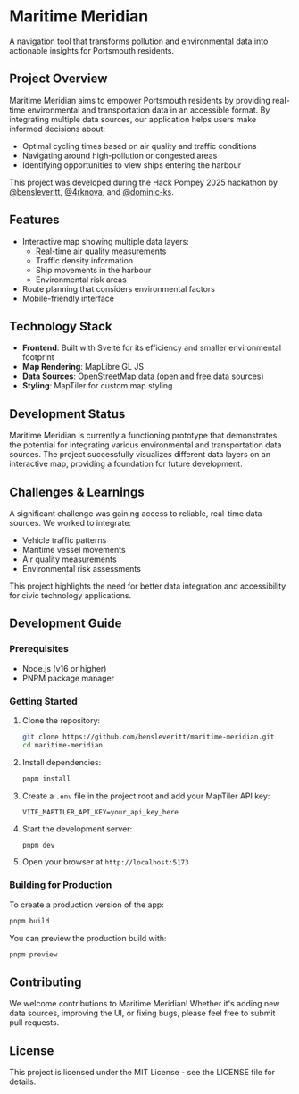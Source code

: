 # Maritime Meridian

A navigation tool that transforms pollution and environmental data into actionable insights for Portsmouth residents.

## Project Overview

Maritime Meridian aims to empower Portsmouth residents by providing real-time environmental and transportation data in an accessible format. By integrating multiple data sources, our application helps users make informed decisions about:

- Optimal cycling times based on air quality and traffic conditions
- Navigating around high-pollution or congested areas
- Identifying opportunities to view ships entering the harbour

This project was developed during the Hack Pompey 2025 hackathon by [@bensleveritt](https://github.com/bensleveritt), [@4rknova](https://github.com/4rknova), and [@dominic-ks](https://github.com/dominic-ks).

## Features

- Interactive map showing multiple data layers:
  - Real-time air quality measurements
  - Traffic density information
  - Ship movements in the harbour
  - Environmental risk areas
- Route planning that considers environmental factors
- Mobile-friendly interface

## Technology Stack

- **Frontend**: Built with Svelte for its efficiency and smaller environmental footprint
- **Map Rendering**: MapLibre GL JS
- **Data Sources**: OpenStreetMap data (open and free data sources)
- **Styling**: MapTiler for custom map styling

## Development Status

Maritime Meridian is currently a functioning prototype that demonstrates the potential for integrating various environmental and transportation data sources. The project successfully visualizes different data layers on an interactive map, providing a foundation for future development.

## Challenges & Learnings

A significant challenge was gaining access to reliable, real-time data sources. We worked to integrate:
- Vehicle traffic patterns
- Maritime vessel movements
- Air quality measurements
- Environmental risk assessments

This project highlights the need for better data integration and accessibility for civic technology applications.

## Development Guide

### Prerequisites

- Node.js (v16 or higher)
- PNPM package manager

### Getting Started

1. Clone the repository:
   ```bash
   git clone https://github.com/bensleveritt/maritime-meridian.git
   cd maritime-meridian
   ```

2. Install dependencies:
   ```bash
   pnpm install
   ```

3. Create a `.env` file in the project root and add your MapTiler API key:
   ```
   VITE_MAPTILER_API_KEY=your_api_key_here
   ```

4. Start the development server:
   ```bash
   pnpm dev
   ```

5. Open your browser at `http://localhost:5173`

### Building for Production

To create a production version of the app:

```bash
pnpm build
```

You can preview the production build with:

```bash
pnpm preview
```

## Contributing

We welcome contributions to Maritime Meridian! Whether it's adding new data sources, improving the UI, or fixing bugs, please feel free to submit pull requests.

## License

This project is licensed under the MIT License - see the LICENSE file for details.
